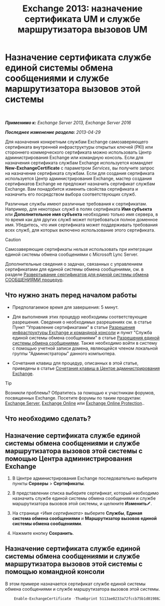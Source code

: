 ﻿---
title: 'Exchange 2013: назначение сертификата UM и службе маршрутизатора вызовов UM'
TOCTitle: Назначение сертификата службе единой системы обмена сообщениями и службе маршрутизатора вызовов этой системы
ms:assetid: 8a900e5f-9779-4213-92d7-ec157b15fbc5
ms:mtpsurl: https://technet.microsoft.com/ru-ru/library/Dn205140(v=EXCHG.150)
ms:contentKeyID: 54652126
ms.date: 04/30/2018
mtps_version: v=EXCHG.150
ms.translationtype: HT
---

# Назначение сертификата службе единой системы обмена сообщениями и службе маршрутизатора вызовов этой системы

 

_**Применимо к:** Exchange Server 2013, Exchange Server 2016_

_**Последнее изменение раздела:** 2013-04-29_

Для назначения конкретным службам Exchange самозаверяющего сертификата внутренней инфраструктуры открытых ключей (PKI) или стороннего коммерческого сертификата можно использовать Центр администрирования Exchange или командную консоль. Если для назначения сертификата службам Exchange используется командлет **New-ExchangeCertificate** с параметром *Services*, вы получите запрос на назначение сертификата службам. Если для создания сертификата используется Центр администрирования Exchange, мастер создания сертификатов Exchange не предложит назначить сертификат службам Exchange. Вам понадобится изменить свойства сертификата и назначить его посредством выбора соответствующих служб.

Различные службы имеют различные требования к сертификатам. Например, для некоторых служб в полях сертификата **Имя субъекта** или **Дополнительное имя субъекта** необходимо только имя сервера, в то время как для других служб может потребоваться полное доменное имя. Убедитесь, что имя сертификата может поддерживать требования всех служб, для которых включено использование этого сертификата.

> [!CAUTION]  
> Самозаверяющие сертификаты нельзя использовать при интеграции единой системы обмена сообщениями с Microsoft Lync Server.


Дополнительные сведения о задачах, связанных с управлением сертификатами для единой системы обмена сообщениями, см. в разделе [Развертывание сертификатов для единой системы обмена СООБЩЕНИЯМИ процедур](deploying-certificates-for-um-procedures-exchange-2013-help.md).

## Что нужно знать перед началом работы

  - Предполагаемое время для завершения: 5 минут.

  - Для выполнения этих процедур необходимы соответствующие разрешения. Сведения о необходимых разрешениях см. в статье Пункт "Управление сертификатами" в статье [Разрешения инфраструктуры Exchange и командной консоли](exchange-and-shell-infrastructure-permissions-exchange-2013-help.md) и пункт "Служба единой системы обмена сообщениями" в статье [Разрешения единой системы обмена сообщениями](unified-messaging-permissions-exchange-2013-help.md). Также необходимо войти в систему с помощью учетной записи домена, являющейся членом локальной группы "Администраторы" данного компьютера.

  - Сочетания клавиш для процедур, описанных в этой статье, приведены в статье [Сочетания клавиш в Центре администрирования Exchange](keyboard-shortcuts-in-the-exchange-admin-center-exchange-online-protection-help.md).

> [!TIP]  
> Возникли проблемы? Обратитесь за помощью к участникам форумов, посвященных Exchange. Посетите форумы по таким продуктам: <a href="https://go.microsoft.com/fwlink/p/?linkid=60612">Exchange Server</a>, <a href="https://go.microsoft.com/fwlink/p/?linkid=267542">Exchange Online</a> или <a href="https://go.microsoft.com/fwlink/p/?linkid=285351">Exchange Online Protection</a>..


## Что необходимо сделать?

## Назначение сертификата службе единой системы обмена сообщениями и службе маршрутизатора вызовов этой системы с помощью Центра администрирования Exchange

1.  В Центре администрирования Exchange последовательно выберите пункты **Серверы** \> **Сертификаты**.

2.  В представлении списка выберите сертификат, который необходимо назначить службе единой системы обмена сообщениями и службе маршрутизатора вызовов этой системы, и щелкните **Изменить**![Значок редактирования](images/Bb124582.6f53ccb2-1f13-4c02-bea0-30690e6ea71d(EXCHG.150).gif "Значок редактирования").

3.  На странице *\<Имя сертификата\>* выберите **Службы**, **Единая система обмена сообщениями** и **Маршрутизатор вызовов единой системы обмена сообщениями**.

4.  Нажмите кнопку **Сохранить**.

## Назначение сертификата службе единой системы обмена сообщениями и службе маршрутизатора вызовов этой системы с помощью командной консоли

В этом примере назначается сертификат службе единой системы обмена сообщениями и службе маршрутизатора вызовов этой системы.
```powershell
    Enable-ExchangeCertificate -Thumbprint 5113ae0233a72fccb75b1d0198628675333d010e -Services 'UM, UMCallRouter'
```
